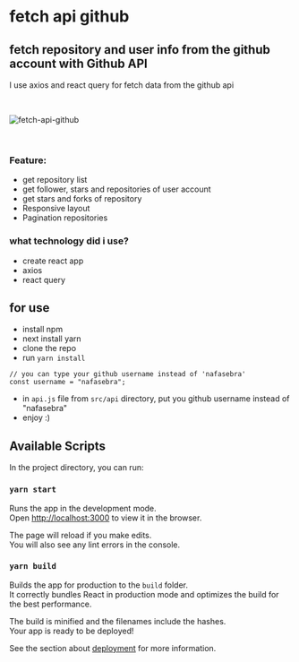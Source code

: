 # fetch api github
## fetch repository and user info from the github account with Github API

I use axios and react query for fetch data from the github api

<br />

![fetch-api-github](https://user-images.githubusercontent.com/74317517/151714154-5a7e5f49-3f2b-4fce-bdc5-028110972633.PNG)

<br />


### Feature:
- get repository list 
- get follower, stars and repositories of user account
- get stars and forks of repository
- Responsive layout
- Pagination repositories


### what technology did i use?
- create react app
- axios 
- react query


## for use
- install npm 
- next install yarn 
- clone the repo 
- run `yarn install`

```
// you can type your github username instead of 'nafasebra'
const username = "nafasebra"; 

```

- in `api.js` file from `src/api` directory, put you github username instead of "nafasebra" 
- enjoy :)


## Available Scripts

In the project directory, you can run:

### `yarn start`

Runs the app in the development mode.\
Open [http://localhost:3000](http://localhost:3000) to view it in the browser.

The page will reload if you make edits.\
You will also see any lint errors in the console.

### `yarn build`

Builds the app for production to the `build` folder.\
It correctly bundles React in production mode and optimizes the build for the best performance.

The build is minified and the filenames include the hashes.\
Your app is ready to be deployed!

See the section about [deployment](https://facebook.github.io/create-react-app/docs/deployment) for more information.
